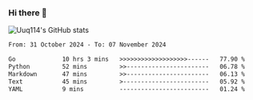 <!--
<p align="center">
  <img width="400" src="https://user-images.githubusercontent.com/4658208/60469862-2e40bf00-9c2c-11e9-87f7-afe164648de4.png">
  <h3 align="center">waka-box</h3>
  <p align="center">Update a pinned gist to contain your weekly WakaTime stats</p>
</p>

---

> 📌✨ For more pinned-gist projects like this one, check out: https://github.com/matchai/awesome-pinned-gists

## Setup

### Prep work

1. Create a new public GitHub Gist (https://gist.github.com/)
1. Create a token with the `gist` scope and copy it. (https://github.com/settings/tokens/new)
1. Create a WakaTime account (https://wakatime.com/signup)
1. In your WakaTime profile settings (https://wakatime.com/settings/profile) ensure `Display coding activity publicly` and `Display languages, editors, operating systems publicly` are checked.
1. In your account settings, copy the existing WakaTime API Key (https://wakatime.com/settings/api-key)

### Project setup

1. Fork this repo
1. Edit the [environment variable](https://github.com/matchai/waka-box/blob/master/.github/workflows/schedule.yml#L13-L15) in `.github/workflows/schedule.yml`:

   - **GIST_ID:** The ID portion from your gist url: `https://gist.github.com/matchai/`**`6d5f84419863089a167387da62dd7081`**.

1. Go to the repo **Settings > Secrets**
1. Add the following environment variables:
   - **GH_TOKEN:** The GitHub token generated above.
   - **WAKATIME_API_KEY:** The API key for your WakaTime account.

-->

<!--START_SECTION: Github stats-->
<p align="center">
  <h3>Hi there 👋</h3>
</p>

![Uuq114's GitHub stats](https://github-readme-stats.zohan.tech/api?username=Uuq114&count_private=true&show_icons=true&theme=default)

<!--END_SECTION: Github stats-->

<!--START_SECTION:waka-->

```txt
From: 31 October 2024 - To: 07 November 2024

Go             10 hrs 3 mins   >>>>>>>>>>>>>>>>>>>------   77.90 %
Python         52 mins         >>-----------------------   06.78 %
Markdown       47 mins         >>-----------------------   06.13 %
Text           45 mins         >------------------------   05.92 %
YAML           9 mins          -------------------------   01.24 %
```

<!--END_SECTION:waka-->
